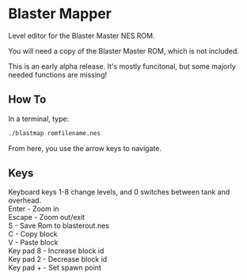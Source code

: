 # Blaster Mapper
Level editor for the Blaster Master NES ROM.

You will need a copy of the Blaster Master ROM, which is not included.

This is an early alpha release.  It's mostly funcitonal, but some majorly needed functions are missing!

## How To

In a terminal, type:

```bash
./blastmap romfilename.nes
```

From here, you use the arrow keys to navigate.

## Keys
Keyboard keys 1-8 change levels, and 0 switches between tank and overhead.<br />
Enter - Zoom in<br />
Escape - Zoom out/exit<br />
S - Save Rom to blasterout.nes<br />
C - Copy block<br />
V - Paste block<br />
Key pad 8 - Increase block id<br />
Key pad 2 - Decrease block id<br />
Key pad + - Set spawn point<br />
